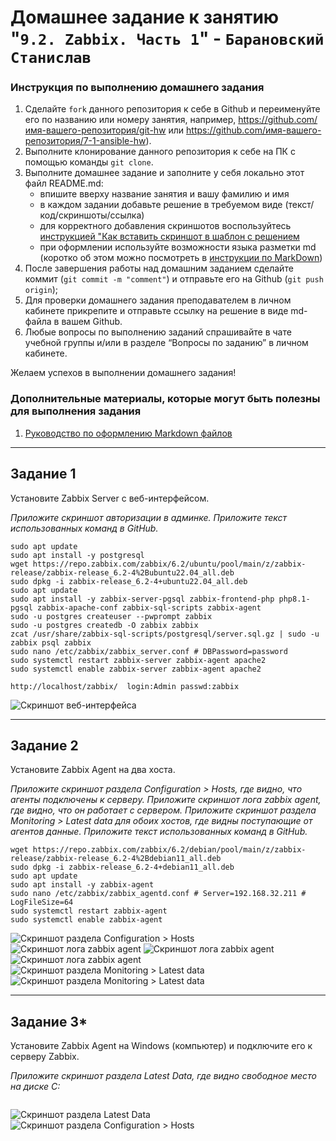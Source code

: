 # Домашнее задание к занятию "`9.2. Zabbix. Часть 1`" - `Барановский Станислав`


### Инструкция по выполнению домашнего задания

   1. Сделайте `fork` данного репозитория к себе в Github и переименуйте его по названию или номеру занятия, например, https://github.com/имя-вашего-репозитория/git-hw или  https://github.com/имя-вашего-репозитория/7-1-ansible-hw).
   2. Выполните клонирование данного репозитория к себе на ПК с помощью команды `git clone`.
   3. Выполните домашнее задание и заполните у себя локально этот файл README.md:
      - впишите вверху название занятия и вашу фамилию и имя
      - в каждом задании добавьте решение в требуемом виде (текст/код/скриншоты/ссылка)
      - для корректного добавления скриншотов воспользуйтесь [инструкцией "Как вставить скриншот в шаблон с решением](https://github.com/netology-code/sys-pattern-homework/blob/main/screen-instruction.md)
      - при оформлении используйте возможности языка разметки md (коротко об этом можно посмотреть в [инструкции  по MarkDown](https://github.com/netology-code/sys-pattern-homework/blob/main/md-instruction.md))
   4. После завершения работы над домашним заданием сделайте коммит (`git commit -m "comment"`) и отправьте его на Github (`git push origin`);
   5. Для проверки домашнего задания преподавателем в личном кабинете прикрепите и отправьте ссылку на решение в виде md-файла в вашем Github.
   6. Любые вопросы по выполнению заданий спрашивайте в чате учебной группы и/или в разделе “Вопросы по заданию” в личном кабинете.
   
Желаем успехов в выполнении домашнего задания!
   
### Дополнительные материалы, которые могут быть полезны для выполнения задания

1. [Руководство по оформлению Markdown файлов](https://gist.github.com/Jekins/2bf2d0638163f1294637#Code)

---

## Задание 1

Установите Zabbix Server с веб-интерфейсом.

*Приложите скриншот авторизации в админке. Приложите текст использованных команд в GitHub.*
```
sudo apt update
sudo apt install -y postgresql
wget https://repo.zabbix.com/zabbix/6.2/ubuntu/pool/main/z/zabbix-release/zabbix-release_6.2-4%2Bubuntu22.04_all.deb
sudo dpkg -i zabbix-release_6.2-4+ubuntu22.04_all.deb
sudo apt update
sudo apt install -y zabbix-server-pgsql zabbix-frontend-php php8.1-pgsql zabbix-apache-conf zabbix-sql-scripts zabbix-agent
sudo -u postgres createuser --pwprompt zabbix
sudo -u postgres createdb -O zabbix zabbix
zcat /usr/share/zabbix-sql-scripts/postgresql/server.sql.gz | sudo -u zabbix psql zabbix
sudo nano /etc/zabbix/zabbix_server.conf # DBPassword=password
sudo systemctl restart zabbix-server zabbix-agent apache2
sudo systemctl enable zabbix-server zabbix-agent apache2

http://localhost/zabbix/  login:Admin passwd:zabbix
```
![Скриншот веб-интерфейса](https://github.com/StanislavBaranovskii/9-2-hw-zabbix-1/blob/main/img/9-2-1.png "Скриншот веб-интерфейса")

---

## Задание 2

Установите Zabbix Agent на два хоста.

*Приложите скриншот раздела Configuration > Hosts, где видно, что агенты подключены к серверу. Приложите скриншот лога zabbix agent, где видно, что он работает с сервером. Приложите скриншот раздела Monitoring > Latest data для обоих хостов, где видны поступающие от агентов данные. Приложите текст использованных команд в GitHub.*
```
wget https://repo.zabbix.com/zabbix/6.2/debian/pool/main/z/zabbix-release/zabbix-release_6.2-4%2Bdebian11_all.deb
sudo dpkg -i zabbix-release_6.2-4+debian11_all.deb
sudo apt update
sudo apt install -y zabbix-agent
sudo nano /etc/zabbix/zabbix_agentd.conf # Server=192.168.32.211 # LogFileSize=64
sudo systemctl restart zabbix-agent
sudo systemctl enable zabbix-agent
```
![Скриншот раздела Configuration > Hosts](https://github.com/StanislavBaranovskii/9-2-hw-zabbix-1/blob/main/img/9-2-2-1.png "Скриншот раздела Configuration > Hosts")
![Скриншот лога zabbix agent](https://github.com/StanislavBaranovskii/9-2-hw-zabbix-1/blob/main/img/9-2-2-2.png "Скриншот лога zabbix agent")
![Скриншот лога zabbix agent](https://github.com/StanislavBaranovskii/9-2-hw-zabbix-1/blob/main/img/9-2-2-3.png "Скриншот лога zabbix agent")
![Скриншот лога zabbix agent](https://github.com/StanislavBaranovskii/9-2-hw-zabbix-1/blob/main/img/9-2-2-4.png "Скриншот лога zabbix agent")
![Скриншот раздела Monitoring > Latest data](https://github.com/StanislavBaranovskii/9-2-hw-zabbix-1/blob/main/img/9-2-2-5.png "Скриншот раздела Monitoring > Latest data для debian-1")
![Скриншот раздела Monitoring > Latest data](https://github.com/StanislavBaranovskii/9-2-hw-zabbix-1/blob/main/img/9-2-2-6.png "Скриншот раздела Monitoring > Latest data для debian-2")

---

## Задание 3*

Установите Zabbix Agent на Windows (компьютер) и подключите его к серверу Zabbix.

*Приложите скриншот раздела Latest Data, где видно свободное место на диске C:*
```
```
![Скриншот раздела Latest Data](https://github.com/StanislavBaranovskii/9-2-hw-zabbix-1/blob/main/img/9.2.3.png "Скриншот раздела Latest Data")
![Скриншот раздела Configuration > Hosts](https://github.com/StanislavBaranovskii/9-2-hw-zabbix-1/blob/main/img/9.2.3.1.png "Скриншот раздела Configuration > Hosts")
